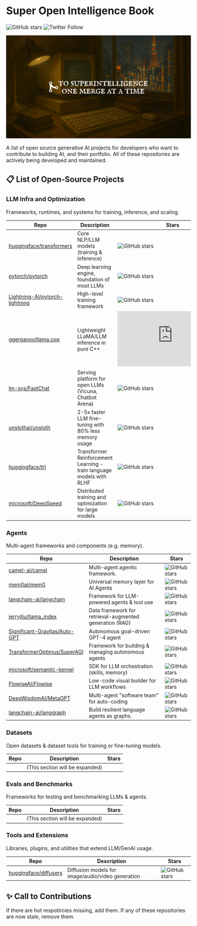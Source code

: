 # Super Open Intelligence Book

![GitHub stars](https://img.shields.io/github/stars/hesamation/super-open-intelligence-book?style=social) ![Twitter Follow](https://img.shields.io/twitter/follow/Hesamation?style=social)

![header](assets/header.png)

A list of open source generative AI projects for developers who want to contribute to building AI, and their portfolio. All of these repositories are actively being developed and maintained. 

## 📋 List of Open-Source Projects

### LLM Infra and Optimization

Frameworks, runtimes, and systems for training, inference, and scaling.

| Repo | Description | Stars |
|------|-------------|------|
| [huggingface/transformers](https://github.com/huggingface/transformers) | Core NLP/LLM models (training & inference) | ![GitHub stars](https://img.shields.io/github/stars/huggingface/transformers?style=social) |
| [pytorch/pytorch](https://github.com/pytorch/pytorch) | Deep learning engine, foundation of most LLMs | ![GitHub stars](https://img.shields.io/github/stars/pytorch/pytorch?style=social) |
| [Lightning-AI/pytorch-lightning](https://github.com/Lightning-AI/pytorch-lightning) | High-level training framework | ![GitHub stars](https://img.shields.io/github/stars/Lightning-AI/pytorch-lightning?style=social) |
| [ggerganov/llama.cpp](https://github.com/ggerganov/llama.cpp) | Lightweight LLaMA/LLM inference in pure C++ | ![GitHub stars](https://img.shields.io/github/stars/ggerganov/llama.cpp?style=social) |
| [lm-sys/FastChat](https://github.com/lm-sys/FastChat) | Serving platform for open LLMs (Vicuna, Chatbot Arena) | ![GitHub stars](https://img.shields.io/github/stars/lm-sys/FastChat?style=social) |
| [unslothai/unsloth](https://github.com/unslothai/unsloth) | 2-5x faster LLM fine-tuning with 80% less memory usage | ![GitHub stars](https://img.shields.io/github/stars/unslothai/unsloth?style=social) |
| [huggingface/trl](https://github.com/huggingface/trl) | Transformer Reinforcement Learning - train language models with RLHF | ![GitHub stars](https://img.shields.io/github/stars/huggingface/trl?style=social) |
| [microsoft/DeepSpeed](https://github.com/microsoft/DeepSpeed) | Distributed training and optimization for large models | ![GitHub stars](https://img.shields.io/github/stars/microsoft/DeepSpeed?style=social) |

### Agents

Multi-agent frameworks and components (e.g. memory).

| Repo | Description | Stars |
|------|-------------|------|
| [camel-ai/camel](https://github.com/camel-ai/camel) | Multi-agent agentic framework. | ![GitHub stars](https://img.shields.io/github/stars/camel-ai/camel?style=social) |
| [mem0ai/mem0](https://github.com/mem0ai/mem0) | Universal memory layer for AI Agents | ![GitHub stars](https://img.shields.io/github/stars/mem0ai/mem0?style=social) |
| [langchain-ai/langchain](https://github.com/langchain-ai/langchain) | Framework for LLM-powered agents & tool use | ![GitHub stars](https://img.shields.io/github/stars/langchain-ai/langchain?style=social) |
| [jerryjliu/llama_index](https://github.com/jerryjliu/llama_index) | Data framework for retrieval-augmented generation (RAG) | ![GitHub stars](https://img.shields.io/github/stars/jerryjliu/llama_index?style=social) |
| [Significant-Gravitas/Auto-GPT](https://github.com/Significant-Gravitas/Auto-GPT) | Autonomous goal-driven GPT-4 agent | ![GitHub stars](https://img.shields.io/github/stars/Significant-Gravitas/Auto-GPT?style=social) |
| [TransformerOptimus/SuperAGI](https://github.com/TransformerOptimus/SuperAGI) | Framework for building & managing autonomous agents | ![GitHub stars](https://img.shields.io/github/stars/TransformerOptimus/SuperAGI?style=social) |
| [microsoft/semantic-kernel](https://github.com/microsoft/semantic-kernel) | SDK for LLM orchestration (skills, memory) | ![GitHub stars](https://img.shields.io/github/stars/microsoft/semantic-kernel?style=social) |
| [FlowiseAI/Flowise](https://github.com/FlowiseAI/Flowise) | Low-code visual builder for LLM workflows | ![GitHub stars](https://img.shields.io/github/stars/FlowiseAI/Flowise?style=social) |
| [DeepWisdomAI/MetaGPT](https://github.com/DeepWisdomAI/MetaGPT) | Multi-agent "software team" for auto-coding | ![GitHub stars](https://img.shields.io/github/stars/DeepWisdomAI/MetaGPT?style=social) |
| [langchain-ai/langgraph](https://github.com/langchain-ai/langgraph) | Build resilient language agents as graphs. | ![GitHub stars](https://img.shields.io/github/stars/langchain-ai/langgraph?style=social) |


### Datasets

Open datasets & dataset tools for training or fine-tuning models.

| Repo | Description | Stars |
|------|-------------|------|
| | (This section will be expanded) | |

### Evals and Benchmarks

Frameworks for testing and benchmarking LLMs & agents.

| Repo | Description | Stars |
|------|-------------|------|
| | (This section will be expanded) | |


### Tools and Extensions

Libraries, plugins, and utilities that extend LLM/GenAI usage.

| Repo | Description | Stars |
|------|-------------|------|
| [huggingface/diffusers](https://github.com/huggingface/diffusers) | Diffusion models for image/audio/video generation | ![GitHub stars](https://img.shields.io/github/stars/huggingface/diffusers?style=social) |

## ✨ Call to Contributions
If there are hot respotiroies missing, add them. 
If any of these repositories are now stale, remove them.